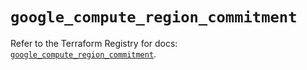 # `google_compute_region_commitment`

Refer to the Terraform Registry for docs: [`google_compute_region_commitment`](https://registry.terraform.io/providers/hashicorp/google-beta/6.23.0/docs/resources/google_compute_region_commitment).
